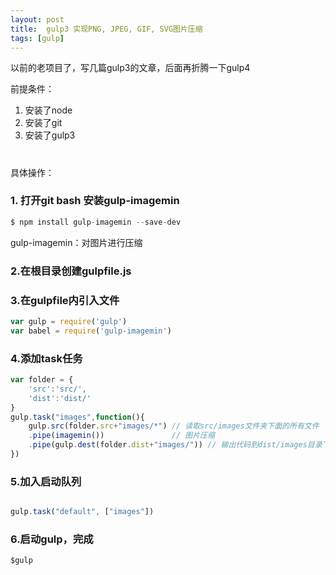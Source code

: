 ```yaml
---
layout: post
title:  gulp3 实现PNG, JPEG, GIF, SVG图片压缩
tags: [gulp]
---
```




以前的老项目了，写几篇gulp3的文章，后面再折腾一下gulp4

前提条件：
1. 安装了node
2. 安装了git
3. 安装了gulp3
#
具体操作：

### 1. 打开git bash 安装gulp-imagemin
 
```javascript
$ npm install gulp-imagemin --save-dev
```
gulp-imagemin：对图片进行压缩


### 2.在根目录创建gulpfile.js

### 3.在gulpfile内引入文件
```javascript
var gulp = require('gulp')
var babel = require('gulp-imagemin') 
```
  
### 4.添加task任务
```javascript
var folder = {
    'src':'src/',
    'dist':'dist/'
}
gulp.task("images",function(){
    gulp.src(folder.src+"images/*") // 读取src/images文件夹下面的所有文件
    .pipe(imagemin())               // 图片压缩
    .pipe(gulp.dest(folder.dist+"images/")) // 输出代码到dist/images目录下面
})
```

### 5.加入启动队列
```javascript

gulp.task("default", ["images"])
```

### 6.启动gulp，完成
```
$gulp
```

